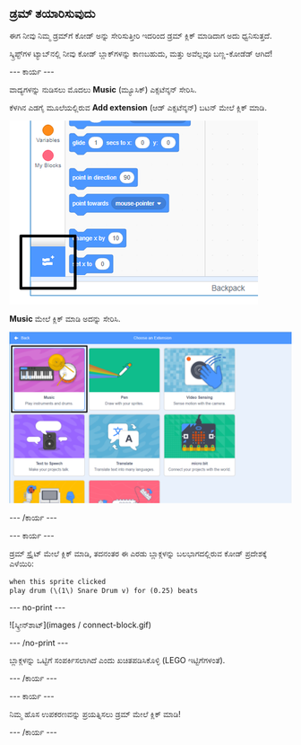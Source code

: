 ## ಡ್ರಮ್ ತಯಾರಿಸುವುದು

ಈಗ ನೀವು ನಿಮ್ಮ ಡ್ರಮ್‌ಗೆ ಕೋಡ್ ಅನ್ನು ಸೇರಿಸುತ್ತೀರಿ ಇದರಿಂದ ಡ್ರಮ್ ಕ್ಲಿಕ್ ಮಾಡಿದಾಗ ಅದು ಧ್ವನಿಸುತ್ತದೆ.

ಸ್ಕ್ರಿಪ್ಟ್‌ಗಳ ಟ್ಯಾಬ್‌ನಲ್ಲಿ ನೀವು ಕೋಡ್ ಬ್ಲಾಕ್‌ಗಳನ್ನು ಕಾಣಬಹುದು, ಮತ್ತು ಅವೆಲ್ಲವೂ ಬಣ್ಣ-ಕೋಡೆಡ್ ಆಗಿದೆ!

\--- ಕಾರ್ಯ \---

ವಾದ್ಯಗಳನ್ನು ನುಡಿಸಲು ಮೊದಲು **Music** (ಮ್ಯೂಸಿಕ್) ಎಕ್ಸಟೆನ್ಶನ್ ಸೇರಿಸಿ.

ಕೆಳಗಿನ ಎಡಗೈ ಮೂಲೆಯಲ್ಲಿರುವ **Add extension** (ಆಡ್ ಎಕ್ಸಟೆನ್ಶನ್) ಬಟನ್ ಮೇಲೆ ಕ್ಲಿಕ್ ಮಾಡಿ.

![ಹೈಲೈಟ್ ಮಾಡಿದ add extension (ಆಡ್ ಎಕ್ಸಟೆನ್ಶನ್) ಬಟನ್ ಸೇರಿಸಿ](images/add-extension-annotated.png)

**Music** ಮೇಲೆ ಕ್ಲಿಕ್ ಮಾಡಿ ಅದನ್ನು ಸೇರಿಸಿ.

![music (ಮ್ಯೂಸಿಕ್) ವಿಸ್ತರಣೆಯನ್ನು ಹೈಲೈಟ್ ಮಾಡಲಾಗಿದೆ](images/click-music-annotated.png)

\--- /ಕಾರ್ಯ \---

\--- ಕಾರ್ಯ \---

ಡ್ರಮ್ ಸ್ಪ್ರೈಟ್ ಮೇಲೆ ಕ್ಲಿಕ್ ಮಾಡಿ, ತದನಂತರ ಈ ಎರಡು ಬ್ಲಾಕ್ಗಳನ್ನು ಬಲಭಾಗದಲ್ಲಿರುವ ಕೋಡ್ ಪ್ರದೇಶಕ್ಕೆ ಎಳೆಯಿರಿ:

```blocks3
when this sprite clicked
play drum (\(1\) Snare Drum v) for (0.25) beats
```

\--- no-print \---

![ಸ್ಕ್ರೀನ್‍ಶಾಟ್](images / connect-block.gif)

\--- /no-print \---

ಬ್ಲಾಕ್ಗಳನ್ನು ಒಟ್ಟಿಗೆ ಸಂಪರ್ಕಿಸಲಾಗಿದೆ ಎಂದು ಖಚಿತಪಡಿಸಿಕೊಳ್ಳಿ (LEGO ಇಟ್ಟಿಗೆಗಳಂತೆ).

\--- /ಕಾರ್ಯ \---

\--- ಕಾರ್ಯ \---

ನಿಮ್ಮ ಹೊಸ ಉಪಕರಣವನ್ನು ಪ್ರಯತ್ನಿಸಲು ಡ್ರಮ್ ಮೇಲೆ ಕ್ಲಿಕ್ ಮಾಡಿ!

\--- /ಕಾರ್ಯ \---